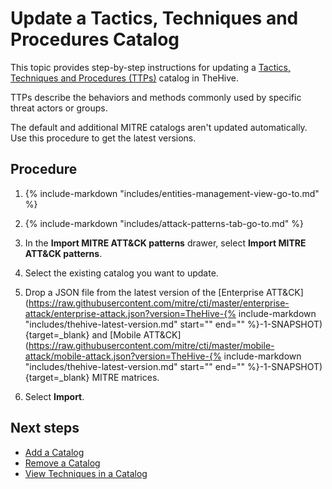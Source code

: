 # Update a Tactics, Techniques and Procedures Catalog

<!-- md:permission `[admin] managePattern` -->

This topic provides step-by-step instructions for updating a [Tactics, Techniques and Procedures (TTPs)](../../user-guides/analyst-corner/cases/ttps/about-ttps.md) catalog in TheHive.

TTPs describe the behaviors and methods commonly used by specific threat actors or groups.

The default and additional MITRE catalogs aren't updated automatically. Use this procedure to get the latest versions.

<h2>Procedure</h2>

1. {% include-markdown "includes/entities-management-view-go-to.md" %}

2. {% include-markdown "includes/attack-patterns-tab-go-to.md" %}

3. In the **Import MITRE ATT&CK patterns** drawer, select **Import MITRE ATT&CK patterns**.

4. Select the existing catalog you want to update.

5. Drop a JSON file from the latest version of the [Enterprise ATT&CK](https://raw.githubusercontent.com/mitre/cti/master/enterprise-attack/enterprise-attack.json?version=TheHive-{% include-markdown "includes/thehive-latest-version.md" start="<!--start-fullversion-->" end="<!--end-fullversion-->" %}-1-SNAPSHOT){target=_blank} and [Mobile ATT&CK](https://raw.githubusercontent.com/mitre/cti/master/mobile-attack/mobile-attack.json?version=TheHive-{% include-markdown "includes/thehive-latest-version.md" start="<!--start-fullversion-->" end="<!--end-fullversion-->" %}-1-SNAPSHOT){target=_blank} MITRE matrices.

6. Select **Import**.

<h2>Next steps</h2>

* [Add a Catalog](add-a-catalog.md)
* [Remove a Catalog](remove-a-catalog.md)
* [View Techniques in a Catalog](view-techniques-in-a-catalog.md)